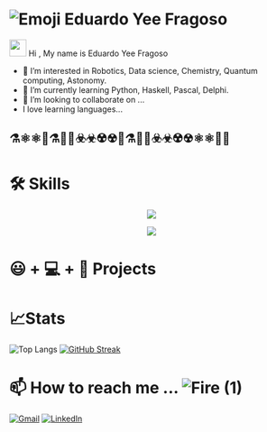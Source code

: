 # ![Emoji](https://user-images.githubusercontent.com/76674158/212239797-39abae0c-8de4-412e-927e-287e24070a64.png) Eduardo Yee Fragoso 


<img src="https://media.giphy.com/media/hvRJCLFzcasrR4ia7z/giphy.gif" width="30px"/> Hi </everyone>, My name is Eduardo Yee Fragoso
- 👀 I’m interested in Robotics, Data science, Chemistry, Quantum computing, Astonomy.
- 🌱 I’m currently learning Python, Haskell, Pascal, Delphi.
- 💞️ I’m looking to collaborate on ...
- I love learning languages...


## ⚗️⚛️⚛🧪⚗️🧑‍🔬☣️☣☢️☢🧪⚗️🧑‍🔬☣️☣☢️☢⚛️⚛🧬🧫


# 🛠️ Skills
<p align="center">
  <a href="https://skillicons.dev">
    <img src="https://skillicons.dev/icons?i=c,cpp,matlab,octave,py,mysql,postgres,sqlite&perline=4" />
  </a>
</p>

<p align="center">
  <a href="https://skillicons.dev">
    <img src="https://skillicons.dev/icons?i=arduino,raspberrypi,autocad,selenium,bash,linux,graphql,latex,markdown&perline=4" />
  </a>
</p>

# 😃 + 💻 + 🧠 Projects


# 📈Stats

![Top Langs](https://github-readme-stats.vercel.app/api/top-langs/?username=EduYeeFra&theme=merko)
[![GitHub Streak](http://github-readme-streak-stats.herokuapp.com?user=EduYeeFra&theme=merko&mode=weekly)](https://git.io/streak-stats)

# 📫 How to reach me ... ![Fire (1)](https://user-images.githubusercontent.com/76674158/212242952-4218f91e-247c-457c-a60b-9ad4812cff40.gif)


[![Gmail](https://img.shields.io/badge/Gmail-D14836?style=for-the-badge&logo=gmail&logoColor=white)](yeefrae96@gmail.com)
[![LinkedIn](https://img.shields.io/badge/LinkedIn-0077B5?style=for-the-badge&logo=linkedin&logoColor=white)](https://www.linkedin.com/in/eyeef/)

<div align = "right">
       <img src="https://komarev.com/ghpvc/?username=EduYeeFra&style=flat-square&color=blue" alt=""/>
</div>









<!---
EduYeeFra/EduYeeFra is a ✨ special ✨ repository because its `README.md` (this file) appears on your GitHub profile.
You can click the Preview link to take a look at your changes.
--->
